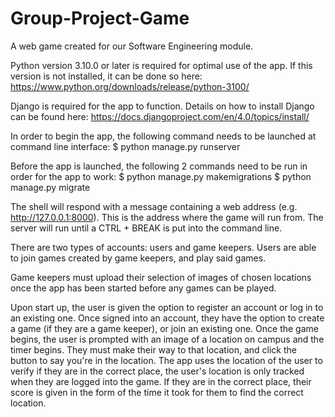 # Group-Project-Game
A web game created for our Software Engineering module.

Python version 3.10.0 or later is required for optimal use of the app. If this version is not installed, it can be done so here: https://www.python.org/downloads/release/python-3100/

Django is required for the app to function. Details on how to install Django can be found here: https://docs.djangoproject.com/en/4.0/topics/install/

In order to begin the app, the following command needs to be launched at command line interface: 
$ python manage.py runserver 

Before the app is launched, the following 2 commands need to be run in order for the app to work:
$ python manage.py makemigrations
$ python manage.py migrate

The shell will respond with a message containing a web address (e.g. http://127.0.0.1:8000). This is the address where the game will run from. 
The server will run until a CTRL + BREAK is put into the command line.

There are two types of accounts: users and game keepers. Users are able to join games created by game keepers, and play said games.

Game keepers must upload their selection of images of chosen locations once the app has been started before any games can be played. 

Upon start up, the user is given the option to register an account or log in to an existing one. Once signed into an account, they have the option to create a game (if they are a game keeper), or join an existing one. Once the game begins, the user is prompted with an image of a location on campus and the timer begins. They must make their way to that location, and click the button to say you're in the location. The app 
uses the location of the user to verify if they are in the correct place, the user's location is only tracked when they are logged into the game. If they are in the correct place, their score is given in the form 
of the time it took for them to find the correct location.
